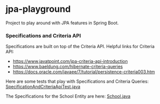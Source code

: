 # jpa-playground

Project to play around with JPA features in Spring Boot.

### Specifications and Criteria API

Specifications are built on top of the Criteria API. Helpful links for Criteria API:

- https://www.javatpoint.com/jpa-criteria-api-introduction
- https://www.baeldung.com/hibernate-criteria-queries
- https://docs.oracle.com/javaee/7/tutorial/persistence-criteria003.htm

Here are some tests that play with Specifications and Criteria Queries:
[SpecificationAndCriteriaApiTest.java](src%2Ftest%2Fjava%2Fcom%2Fexample%2Fjpaplayground%2Fdata%2FSpecificationAndCriteriaApiTest.java)

The Specifications for the School Entity are
here: [School.java](src%2Fmain%2Fjava%2Fcom%2Fexample%2Fjpaplayground%2Fmodel%2FSchool.java)